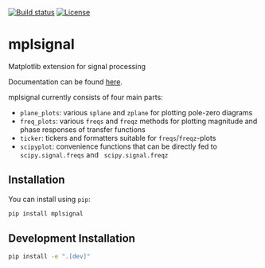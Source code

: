 [![Build status](https://github.com/oscargus/mplsignal/workflows/Tests/badge.svg)](https://github.com/oscargus/mplsignal/actions?query=workflow%3ATests)
[![License](https://img.shields.io/github/license/oscargus/mplsignal)](https://github.com/oscargus/mplsignal/blob/main/LICENSE)
# mplsignal

Matplotlib extension for signal processing

Documentation can be found [here](https://mplsignal.readthedocs.io/).

mplsignal currently consists of four main parts:

   * `plane_plots`: various `splane` and `zplane` for plotting pole-zero diagrams
   * `freq_plots`: various `freqs` and `freqz` methods for plotting magnitude and phase responses of transfer functions
   * `ticker`: tickers and formatters suitable for `freqs`/`freqz`-plots
   * `scipyplot`: convenience functions that can be directly fed to `scipy.signal.freqs` and ` scipy.signal.freqz`

## Installation

You can install using `pip`:

```bash
pip install mplsignal
```

## Development Installation


```bash
pip install -e ".[dev]"
```
